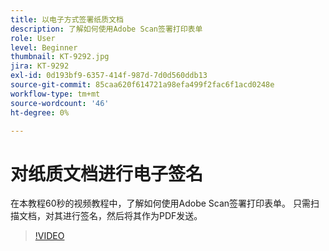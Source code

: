 ```yaml
---
title: 以电子方式签署纸质文档
description: 了解如何使用Adobe Scan签署打印表单
role: User
level: Beginner
thumbnail: KT-9292.jpg
jira: KT-9292
exl-id: 0d193bf9-6357-414f-987d-7d0d560ddb13
source-git-commit: 85caa620f614721a98efa499f2fac6f1acd0248e
workflow-type: tm+mt
source-wordcount: '46'
ht-degree: 0%

---
```


# 对纸质文档进行电子签名

在本教程60秒的视频教程中，了解如何使用Adobe Scan签署打印表单。 只需扫描文档，对其进行签名，然后将其作为PDF发送。

>[!VIDEO](https://video.tv.adobe.com/v/338331?quality=12&learn=on&hidetitle=true)
